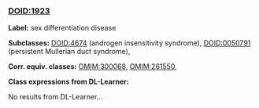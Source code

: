 
### [DOID:1923](http://purl.obolibrary.org/obo/DOID_1923)
**Label:** sex differentiation disease

**Subclasses:** [DOID:4674](http://purl.obolibrary.org/obo/DOID_4674) (androgen insensitivity syndrome), [DOID:0050791](http://purl.obolibrary.org/obo/DOID_0050791) (persistent Mullerian duct syndrome), 

**Corr. equiv. classes:** [OMIM:300068](http://purl.obolibrary.org/obo/OMIM_300068), [OMIM:261550](http://purl.obolibrary.org/obo/OMIM_261550), 

**Class expressions from DL-Learner:**

No results from DL-Learner...




